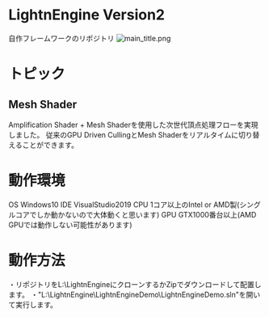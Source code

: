 # LightnEngine Version2
自作フレームワークのリポジトリ
![main_title.png](https://qiita-image-store.s3.ap-northeast-1.amazonaws.com/0/367035/6525df04-9d64-2f89-39c0-e259f2f4e133.png)

# トピック
## Mesh Shader
Amplification Shader + Mesh Shaderを使用した次世代頂点処理フローを実現しました。
従来のGPU Driven CullingとMesh Shaderをリアルタイムに切り替えることができます。

# 動作環境
OS  Windows10
IDE VisualStudio2019
CPU 1コア以上のIntel or AMD製(シングルコアでしか動かないので大体動くと思います)
GPU GTX1000番台以上(AMD GPUでは動作しない可能性があります)

# 動作方法
・リポジトリをL:\LightnEngineにクローンするかZipでダウンロードして配置します。
・"L:\LightnEngine\LightnEngineDemo\LightnEngineDemo.sln"を開いて実行します。
